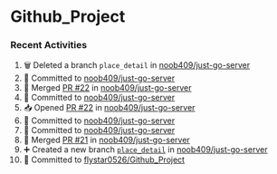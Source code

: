 # Github_Project

### Recent Activities
<!--START_SECTION:activity-->
1. 🗑️ Deleted a branch `place_detail` in [noob409/just-go-server](https://github.com/noob409/just-go-server)
2. 📝 Committed to [noob409/just-go-server](https://github.com/noob409/just-go-server/commit/470a2d9cbefeddd7215cbb4f977bd9337a724d02)
3. 🔀 Merged [PR #22](https://github.com/noob409/just-go-server/pull/22) in [noob409/just-go-server](https://github.com/noob409/just-go-server)
4. 📝 Committed to [noob409/just-go-server](https://github.com/noob409/just-go-server/commit/525684176ec28bb451f81e3e5c9d3cf5ac9f5158)
5. 📥 Opened [PR #22](https://github.com/noob409/just-go-server/pull/22) in [noob409/just-go-server](https://github.com/noob409/just-go-server)
6. 📝 Committed to [noob409/just-go-server](https://github.com/noob409/just-go-server/commit/b01db3d64a3d6b67eeb4ef2d50e7d7a1043805c4)
7. 📝 Committed to [noob409/just-go-server](https://github.com/noob409/just-go-server/commit/b01db3d64a3d6b67eeb4ef2d50e7d7a1043805c4)
8. 🔀 Merged [PR #21](https://github.com/noob409/just-go-server/pull/21) in [noob409/just-go-server](https://github.com/noob409/just-go-server)
9. ➕ Created a new branch [`place_detail`](https://github.com/noob409/just-go-server/tree/place_detail) in [noob409/just-go-server](https://github.com/noob409/just-go-server)
10. 📝 Committed to [flystar0526/Github_Project](https://github.com/flystar0526/Github_Project/commit/a1de4936badbcc826b70149ab61db332fd521762)
<!--END_SECTION:activity-->
